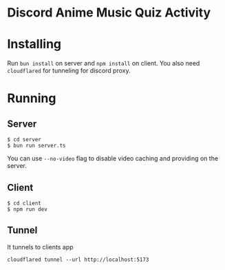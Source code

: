 # Discord Anime Music Quiz Activity

# Installing

Run `bun install` on server and `npm install` on client.
You also need `cloudflared` for tunneling for discord proxy.

# Running

## Server
```
$ cd server
$ bun run server.ts
```

You can use `--no-video` flag to disable video caching and providing on the server.

## Client
```
$ cd client
$ npm run dev
```

## Tunnel
It tunnels to clients app
```
cloudflared tunnel --url http://localhost:5173
```